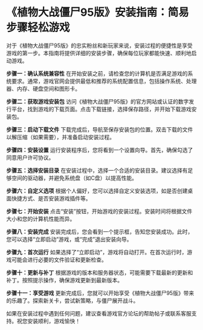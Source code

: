 # 《植物大战僵尸95版》安装指南：简易步骤轻松游戏

对于《植物大战僵尸95版》的忠实粉丝和新玩家来说，安装过程的便捷性是享受游戏的第一步。本指南将提供详细的安装步骤，确保每位玩家都能快速、顺利地启动游戏。

**步骤一：确认系统兼容性**
在开始安装之前，请检查您的计算机是否满足游戏的系统要求。通常，游戏官网会提供最低和推荐的系统配置信息，包括操作系统、处理器、内存、硬盘空间和图形卡。

**步骤二：获取游戏安装包**
访问《植物大战僵尸95版》的官方网站或认证的数字发行平台，找到游戏的下载页面。点击下载链接，选择保存路径，并开始下载游戏安装包。

**步骤三：启动下载文件**
下载完成后，导航至保存安装包的位置。双击下载的文件以解压缩（如果需要），并准备启动安装过程。

**步骤四：安装设置**
运行安装程序后，您将看到一个设置向导。首先，确保勾选了同意用户许可协议。

**步骤五：选择安装目录**
在安装过程中，选择一个合适的安装目录。建议选择有足够空间的驱动器，并避免系统盘（如C盘）以提高性能。

**步骤六：自定义选项**
根据个人偏好，您可以选择自定义安装选项，如是否创建桌面快捷方式、是否安装游戏插件等。

**步骤七：开始安装**
点击“安装”按钮，开始游戏的安装过程。安装时间将根据文件大小和您的计算机性能而异。

**步骤八：安装完成**
安装完成后，您会看到一个提示框，告知您安装成功。此时，您可以选择“立即启动”游戏，或“完成”退出安装向导。

**步骤九：首次运行**
如果选择了“立即启动”，游戏将自动打开。在首次运行时，游戏可能会进行必要的文件验证和更新检查。

**步骤十：更新与补丁**
根据游戏的版本和服务器状态，可能需要下载最新的更新和补丁。按照提示操作，确保游戏更新到最新版本。

**步骤十一：享受游戏**
更新完成后，您就可以开始享受《植物大战僵尸95版》带来的乐趣了。探索新关卡，尝试新策略，与僵尸展开战斗。

如果在安装过程中遇到任何问题，建议查看游戏官方论坛的帮助帖子或联系客服支持。祝您安装顺利，游戏愉快！